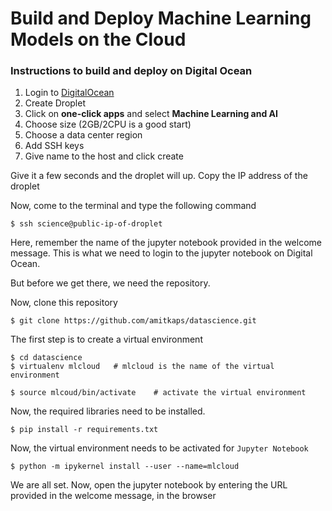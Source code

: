 # Build and Deploy Machine Learning Models on the Cloud


### Instructions to build and deploy on Digital Ocean

1. Login to [DigitalOcean](https://www.digitalocean.com/)  
2. Create Droplet  
3. Click on **one-click apps** and select **Machine Learning and AI**  
4. Choose size (2GB/2CPU is a good start)  
5. Choose a data center region  
6. Add SSH keys  
7. Give name to the host and click create  

Give it a few seconds and the droplet will up. Copy the IP address of the droplet

Now, come to the terminal and type the following command

    $ ssh science@public-ip-of-droplet

Here, remember the name of the jupyter notebook provided in the welcome message. This is what we need to login to the jupyter notebook on Digital Ocean.

But before we get there, we need the repository.

Now, clone this repository

    $ git clone https://github.com/amitkaps/datascience.git

The first step is to create a virtual environment

    $ cd datascience
    $ virtualenv mlcloud   # mlcloud is the name of the virtual environment

    $ source mlcoud/bin/activate    # activate the virtual environment

Now, the required libraries need to be installed.

    $ pip install -r requirements.txt

Now, the virtual environment needs to be activated for `Jupyter Notebook`

    $ python -m ipykernel install --user --name=mlcloud


We are all set. Now, open the jupyter notebook by entering the URL provided in the welcome message, in the browser



